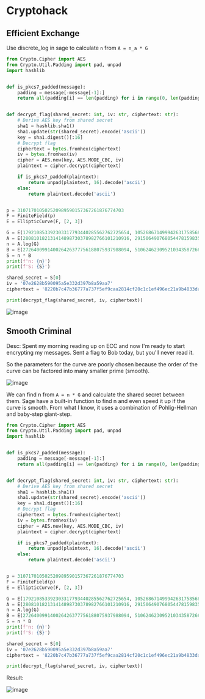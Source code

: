 # Cryptohack
## Efficient Exchange
Use discrete_log in sage to calculate `n` from `A = n_a * G`

```python
from Crypto.Cipher import AES
from Crypto.Util.Padding import pad, unpad
import hashlib


def is_pkcs7_padded(message):
    padding = message[-message[-1]:]
    return all(padding[i] == len(padding) for i in range(0, len(padding)))


def decrypt_flag(shared_secret: int, iv: str, ciphertext: str):
    # Derive AES key from shared secret
    sha1 = hashlib.sha1()
    sha1.update(str(shared_secret).encode('ascii'))
    key = sha1.digest()[:16]
    # Decrypt flag
    ciphertext = bytes.fromhex(ciphertext)
    iv = bytes.fromhex(iv)
    cipher = AES.new(key, AES.MODE_CBC, iv)
    plaintext = cipher.decrypt(ciphertext)

    if is_pkcs7_padded(plaintext):
        return unpad(plaintext, 16).decode('ascii')
    else:
        return plaintext.decode('ascii')


p = 310717010502520989590157367261876774703
F = FiniteField(p)
E = EllipticCurve(F, [2, 3])

G = E(179210853392303317793440285562762725654, 105268671499942631758568591033409611165)
A = E(280810182131414898730378982766101210916, 291506490768054478159835604632710368904)
n = A.log(G)
B = E(272640099140026426377756188075937988094, 51062462309521034358726608268084433317)
S = n * B
print(f'n: {n}')
print(f'S: {S}')

shared_secret = S[0]
iv = '07e2628b590095a5e332d397b8a59aa7'
ciphertext = '8220b7c47b36777a737f5ef9caa2814cf20c1c1ef496ec21a9b4833da24a008d0870d3ac3a6ad80065c138a2ed6136af'

print(decrypt_flag(shared_secret, iv, ciphertext))
```

![image](https://github.com/user-attachments/assets/1bf0d2a0-a9bc-46e7-9542-47c09bff9f30)

## Smooth Criminal

Desc: Spent my morning reading up on ECC and now I'm ready to start encrypting my messages. Sent a flag to Bob today, but you'll never read it.

So the parameters for the curve are poorly chosen because the order of the curve can be factored into many smaller prime (smooth).

![image](https://github.com/user-attachments/assets/62e6228c-8694-44ae-a024-2e9ad0033bcf)

We can find n from `A = n * G` and calculate the shared secret between them. Sage have a built-in function to find n and even speed it up if the curve is smooth. From what I know, it uses a combination of Pohlig-Hellman and baby-step giant-step.

```python
from Crypto.Cipher import AES
from Crypto.Util.Padding import pad, unpad
import hashlib


def is_pkcs7_padded(message):
    padding = message[-message[-1]:]
    return all(padding[i] == len(padding) for i in range(0, len(padding)))


def decrypt_flag(shared_secret: int, iv: str, ciphertext: str):
    # Derive AES key from shared secret
    sha1 = hashlib.sha1()
    sha1.update(str(shared_secret).encode('ascii'))
    key = sha1.digest()[:16]
    # Decrypt flag
    ciphertext = bytes.fromhex(ciphertext)
    iv = bytes.fromhex(iv)
    cipher = AES.new(key, AES.MODE_CBC, iv)
    plaintext = cipher.decrypt(ciphertext)

    if is_pkcs7_padded(plaintext):
        return unpad(plaintext, 16).decode('ascii')
    else:
        return plaintext.decode('ascii')


p = 310717010502520989590157367261876774703
F = FiniteField(p)
E = EllipticCurve(F, [2, 3])

G = E(179210853392303317793440285562762725654, 105268671499942631758568591033409611165)
A = E(280810182131414898730378982766101210916, 291506490768054478159835604632710368904)
n = A.log(G)
B = E(272640099140026426377756188075937988094, 51062462309521034358726608268084433317)
S = n * B
print(f'n: {n}')
print(f'S: {S}')

shared_secret = S[0]
iv = '07e2628b590095a5e332d397b8a59aa7'
ciphertext = '8220b7c47b36777a737f5ef9caa2814cf20c1c1ef496ec21a9b4833da24a008d0870d3ac3a6ad80065c138a2ed6136af'

print(decrypt_flag(shared_secret, iv, ciphertext))
```

Result:

![image](https://github.com/user-attachments/assets/5a889a3c-2a2f-4821-8027-4fc82e4cb494)
